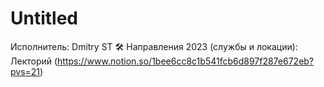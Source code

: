 # Untitled

Исполнитель: Dmitry ST
🛠️ Направления 2023 (службы и локации): Лекторий (https://www.notion.so/1bee6cc8c1b541fcb6d897f287e672eb?pvs=21)